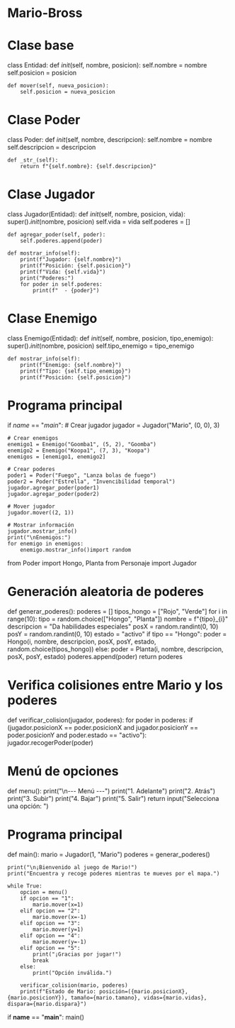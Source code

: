 # Mario-Bross
# Clase base
class Entidad:
    def _init_(self, nombre, posicion):
        self.nombre = nombre
        self.posicion = posicion

    def mover(self, nueva_posicion):
        self.posicion = nueva_posicion

# Clase Poder
class Poder:
    def _init_(self, nombre, descripcion):
        self.nombre = nombre
        self.descripcion = descripcion

    def _str_(self):
        return f"{self.nombre}: {self.descripcion}"

# Clase Jugador
class Jugador(Entidad):
    def _init_(self, nombre, posicion, vida):
        super()._init_(nombre, posicion)
        self.vida = vida
        self.poderes = []

    def agregar_poder(self, poder):
        self.poderes.append(poder)

    def mostrar_info(self):
        print(f"Jugador: {self.nombre}")
        print(f"Posición: {self.posicion}")
        print(f"Vida: {self.vida}")
        print("Poderes:")
        for poder in self.poderes:
            print(f"  - {poder}")

# Clase Enemigo
class Enemigo(Entidad):
    def _init_(self, nombre, posicion, tipo_enemigo):
        super()._init_(nombre, posicion)
        self.tipo_enemigo = tipo_enemigo

    def mostrar_info(self):
        print(f"Enemigo: {self.nombre}")
        print(f"Tipo: {self.tipo_enemigo}")
        print(f"Posición: {self.posicion}")

# Programa principal
if _name_ == "_main_":
    # Crear jugador
    jugador = Jugador("Mario", (0, 0), 3)

    # Crear enemigos
    enemigo1 = Enemigo("Goomba1", (5, 2), "Goomba")
    enemigo2 = Enemigo("Koopa1", (7, 3), "Koopa")
    enemigos = [enemigo1, enemigo2]

    # Crear poderes
    poder1 = Poder("Fuego", "Lanza bolas de fuego")
    poder2 = Poder("Estrella", "Invencibilidad temporal")
    jugador.agregar_poder(poder1)
    jugador.agregar_poder(poder2)

    # Mover jugador
    jugador.mover((2, 1))

    # Mostrar información
    jugador.mostrar_info()
    print("\nEnemigos:")
    for enemigo in enemigos:
        enemigo.mostrar_info()import random
from Poder import Hongo, Planta
from Personaje import Jugador

# Generación aleatoria de poderes
def generar_poderes():
    poderes = []
    tipos_hongo = ["Rojo", "Verde"]
    for i in range(10):
        tipo = random.choice(["Hongo", "Planta"])
        nombre = f"{tipo}_{i}"
        descripcion = "Da habilidades especiales"
        posX = random.randint(0, 10)
        posY = random.randint(0, 10)
        estado = "activo"
        if tipo == "Hongo":
            poder = Hongo(i, nombre, descripcion, posX, posY, estado, random.choice(tipos_hongo))
        else:
            poder = Planta(i, nombre, descripcion, posX, posY, estado)
        poderes.append(poder)
    return poderes

# Verifica colisiones entre Mario y los poderes
def verificar_colision(jugador, poderes):
    for poder in poderes:
        if (jugador.posicionX == poder.posicionX and
            jugador.posicionY == poder.posicionY and
            poder.estado == "activo"):
            jugador.recogerPoder(poder)

# Menú de opciones
def menu():
    print("\n--- Menú ---")
    print("1. Adelante")
    print("2. Atrás")
    print("3. Subir")
    print("4. Bajar")
    print("5. Salir")
    return input("Selecciona una opción: ")

# Programa principal
def main():
    mario = Jugador(1, "Mario")
    poderes = generar_poderes()

    print("\n¡Bienvenido al juego de Mario!")
    print("Encuentra y recoge poderes mientras te mueves por el mapa.")

    while True:
        opcion = menu()
        if opcion == "1":
            mario.mover(x=1)
        elif opcion == "2":
            mario.mover(x=-1)
        elif opcion == "3":
            mario.mover(y=1)
        elif opcion == "4":
            mario.mover(y=-1)
        elif opcion == "5":
            print("¡Gracias por jugar!")
            break
        else:
            print("Opción inválida.")

        verificar_colision(mario, poderes)
        print(f"Estado de Mario: posición=({mario.posicionX}, {mario.posicionY}), tamaño={mario.tamano}, vidas={mario.vidas}, dispara={mario.dispara}")

if __name__ == "__main__":
    main()

